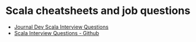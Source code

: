 # Scala cheatsheets and job questions

- [Journal Dev Scala Interview Questions](https://www.journaldev.com/8958/scala-interview-questions-answers)
- [Scala Interview Questions - Github](https://github.com/Jarlakxen/Scala-Interview-Questions)